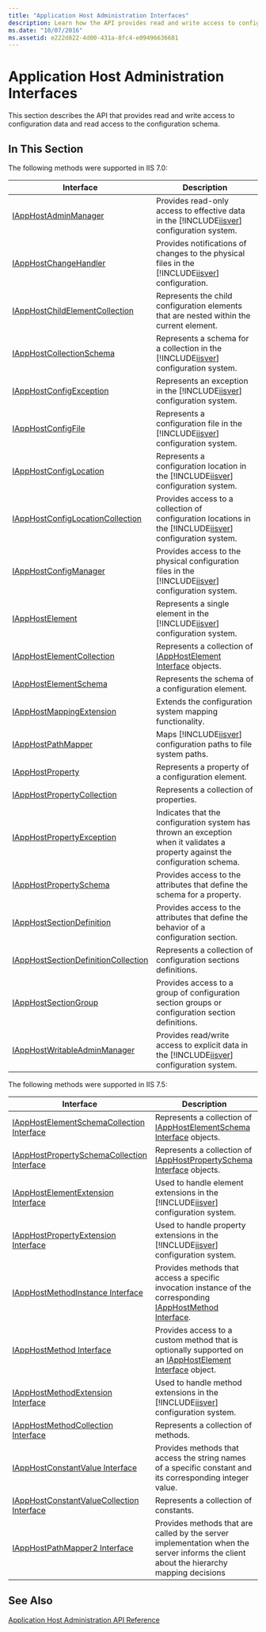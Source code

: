 ```yaml
---
title: "Application Host Administration Interfaces"
description: Learn how the API provides read and write access to configuration data and read access to the configuration schema.   
ms.date: "10/07/2016"
ms.assetid: e222d822-4d00-431a-8fc4-e09496636681
---
```

# Application Host Administration Interfaces
This section describes the API that provides read and write access to configuration data and read access to the configuration schema.  
  
## In This Section  
 The following methods were supported in IIS 7.0:  
  
|Interface|Description|  
|---------------|-----------------|  
|[IAppHostAdminManager](../../web-development-reference/native-code-api-reference/iapphostadminmanager-interface.md)|Provides read-only access to effective data in the [!INCLUDE[iisver](../../wmi-provider/includes/iisver-md.md)] configuration system.|  
|[IAppHostChangeHandler](../../web-development-reference/native-code-api-reference/iapphostchangehandler-interface.md)|Provides notifications of changes to the physical files in the [!INCLUDE[iisver](../../wmi-provider/includes/iisver-md.md)] configuration.|  
|[IAppHostChildElementCollection](../../web-development-reference/native-code-api-reference/iapphostchildelementcollection-interface.md)|Represents the child configuration elements that are nested within the current element.|  
|[IAppHostCollectionSchema](../../web-development-reference/native-code-api-reference/iapphostcollectionschema-interface.md)|Represents a schema for a collection in the [!INCLUDE[iisver](../../wmi-provider/includes/iisver-md.md)] configuration system.|  
|[IAppHostConfigException](../../web-development-reference/native-code-api-reference/iapphostconfigexception-interface.md)|Represents an exception in the [!INCLUDE[iisver](../../wmi-provider/includes/iisver-md.md)] configuration system.|  
|[IAppHostConfigFile](../../web-development-reference/native-code-api-reference/iapphostconfigfile-interface.md)|Represents a configuration file in the [!INCLUDE[iisver](../../wmi-provider/includes/iisver-md.md)] configuration system.|  
|[IAppHostConfigLocation](../../web-development-reference/native-code-api-reference/iapphostconfiglocation-interface.md)|Represents a configuration location in the [!INCLUDE[iisver](../../wmi-provider/includes/iisver-md.md)] configuration system.|  
|[IAppHostConfigLocationCollection](../../web-development-reference/native-code-api-reference/iapphostconfiglocationcollection-interface.md)|Provides access to a collection of configuration locations in the [!INCLUDE[iisver](../../wmi-provider/includes/iisver-md.md)] configuration system.|  
|[IAppHostConfigManager](../../web-development-reference/native-code-api-reference/iapphostconfigmanager-interface.md)|Provides access to the physical configuration files in the [!INCLUDE[iisver](../../wmi-provider/includes/iisver-md.md)] configuration system.|  
|[IAppHostElement](../../web-development-reference/native-code-api-reference/iapphostelement-interface.md)|Represents a single element in the [!INCLUDE[iisver](../../wmi-provider/includes/iisver-md.md)] configuration system.|  
|[IAppHostElementCollection](../../web-development-reference/native-code-api-reference/iapphostelementcollection-interface.md)|Represents a collection of [IAppHostElement Interface](../../web-development-reference/native-code-api-reference/iapphostelement-interface.md) objects.|  
|[IAppHostElementSchema](../../web-development-reference/native-code-api-reference/iapphostelementschema-interface.md)|Represents the schema of a configuration element.|  
|[IAppHostMappingExtension](../../web-development-reference/native-code-api-reference/iapphostmappingextension-interface.md)|Extends the configuration system mapping functionality.|  
|[IAppHostPathMapper](../../web-development-reference/native-code-api-reference/iapphostpathmapper-interface.md)|Maps [!INCLUDE[iisver](../../wmi-provider/includes/iisver-md.md)] configuration paths to file system paths.|  
|[IAppHostProperty](../../web-development-reference/native-code-api-reference/iapphostproperty-interface.md)|Represents a property of a configuration element.|  
|[IAppHostPropertyCollection](../../web-development-reference/native-code-api-reference/iapphostpropertycollection-interface.md)|Represents a collection of properties.|  
|[IAppHostPropertyException](../../web-development-reference/native-code-api-reference/iapphostpropertyexception-interface.md)|Indicates that the configuration system has thrown an exception when it validates a property against the configuration schema.|  
|[IAppHostPropertySchema](../../web-development-reference/native-code-api-reference/iapphostpropertyschema-interface.md)|Provides access to the attributes that define the schema for a property.|  
|[IAppHostSectionDefinition](../../web-development-reference/native-code-api-reference/iapphostsectiondefinition-interface.md)|Provides access to the attributes that define the behavior of a configuration section.|  
|[IAppHostSectionDefinitionCollection](../../web-development-reference/native-code-api-reference/iapphostsectiondefinitioncollection-interface.md)|Represents a collection of configuration sections definitions.|  
|[IAppHostSectionGroup](../../web-development-reference/native-code-api-reference/iapphostsectiongroup-interface.md)|Provides access to a group of configuration section groups or configuration section definitions.|  
|[IAppHostWritableAdminManager](../../web-development-reference/native-code-api-reference/iapphostwritableadminmanager-interface.md)|Provides read/write access to explicit data in the [!INCLUDE[iisver](../../wmi-provider/includes/iisver-md.md)] configuration system.|  
  
 The following methods were supported in IIS 7.5:  
  
|Interface|Description|  
|---------------|-----------------|  
|[IAppHostElementSchemaCollection Interface](../../web-development-reference/native-code-api-reference/iapphostelementschemacollection-interface.md)|Represents a collection of [IAppHostElementSchema Interface](../../web-development-reference/native-code-api-reference/iapphostelementschema-interface.md) objects.|  
|[IAppHostPropertySchemaCollection Interface](../../web-development-reference/native-code-api-reference/iapphostpropertyschemacollection-interface.md)|Represents a collection of [IAppHostPropertySchema Interface](../../web-development-reference/native-code-api-reference/iapphostpropertyschema-interface.md) objects.|  
|[IAppHostElementExtension Interface](../../web-development-reference/native-code-api-reference/iapphostelementextension-interface.md)|Used to handle element extensions in the [!INCLUDE[iisver](../../wmi-provider/includes/iisver-md.md)] configuration system.|  
|[IAppHostPropertyExtension Interface](../../web-development-reference/native-code-api-reference/iapphostpropertyextension-interface.md)|Used to handle property extensions in the [!INCLUDE[iisver](../../wmi-provider/includes/iisver-md.md)] configuration system.|  
|[IAppHostMethodInstance Interface](../../web-development-reference/native-code-api-reference/iapphostmethodinstance-interface.md)|Provides methods that access a specific invocation instance of the corresponding [IAppHostMethod Interface](../../web-development-reference/native-code-api-reference/iapphostmethod-interface.md).|  
|[IAppHostMethod Interface](../../web-development-reference/native-code-api-reference/iapphostmethod-interface.md)|Provides access to a custom method that is optionally supported on an [IAppHostElement Interface](../../web-development-reference/native-code-api-reference/iapphostelement-interface.md) object.|  
|[IAppHostMethodExtension Interface](../../web-development-reference/native-code-api-reference/iapphostmethodextension-interface.md)|Used to handle method extensions in the [!INCLUDE[iisver](../../wmi-provider/includes/iisver-md.md)] configuration system.|  
|[IAppHostMethodCollection Interface](../../web-development-reference/native-code-api-reference/iapphostmethodcollection-interface.md)|Represents a collection of methods.|  
|[IAppHostConstantValue Interface](../../web-development-reference/native-code-api-reference/iapphostconstantvalue-interface.md)|Provides methods that access the string names of a specific constant and its corresponding integer value.|  
|[IAppHostConstantValueCollection Interface](../../web-development-reference/native-code-api-reference/iapphostconstantvaluecollection-interface.md)|Represents a collection of constants.|  
|[IAppHostPathMapper2 Interface](../../web-development-reference/native-code-api-reference/iapphostpathmapper2-interface.md)|Provides methods that are called by the server implementation when the server informs the client about the hierarchy mapping decisions|  
  
## See Also  
 [Application Host Administration API Reference](../../web-development-reference/native-code-api-reference/application-host-administration-api-reference.md)
